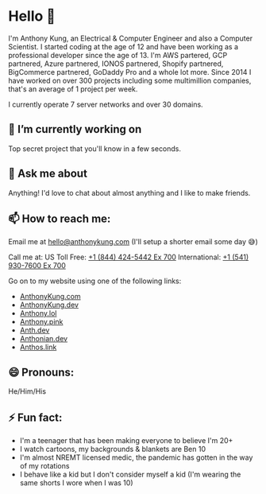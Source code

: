 # Hello 👋

I'm Anthony Kung, an Electrical & Computer Engineer and also a Computer Scientist. I started coding at the age of 12 and have been working as a professional developer since the age of 13. I'm AWS partered, GCP partnered, Azure partnered, IONOS partnered, Shopify partnered, BigCommerce partnered, GoDaddy Pro and a whole lot more. Since 2014 I have worked on over 300 projects including some multimillion companies, that's an average of 1 project per week.

I currently operate 7 server networks and over 30 domains.

## 🔭 I’m currently working on

Top secret project that you'll know in a few seconds.

## 💬 Ask me about

Anything! I'd love to chat about almost anything and I like to make friends.

## 📫 How to reach me:

Email me at [hello@anthonykung.com](mailto:hello@anthonykung.com) (I'll setup a shorter email some day 😅)

Call me at:
US Toll Free: [+1 (844) 424-5442 Ex 700](tel:+18444245442,700)
International: [+1 (541) 930-7600 Ex 700](tel:+15419307600,700)

Go on to my website using one of the following links:
- [AnthonyKung.com](https://anthonykung.com)
- [AnthonyKung.dev](https://anthonykung.dev)
- [Anthony.lol](https://anthony.lol)
- [Anthony.pink](https://anthony.pink)
- [Anth.dev](https://anth.dev)
- [Anthonian.dev](https://anthonian.dev)
- [Anthos.link](https://anthos.link)

## 😄 Pronouns:

He/Him/His

## ⚡ Fun fact:

- I'm a teenager that has been making everyone to believe I'm 20+
- I watch cartoons, my backgrounds & blankets are Ben 10
- I'm almost NREMT licensed medic, the pandemic has gotten in the way of my rotations
- I behave like a kid but I don't consider myself a kid (I'm wearing the same shorts I wore when I was 10)

<!--
**Anthonykung/Anthonykung** is a ✨ _special_ ✨ repository because its `README.md` (this file) appears on your GitHub profile.

Here are some ideas to get you started:

- 🔭 I’m currently working on ...
- 🌱 I’m currently learning ...
- 👯 I’m looking to collaborate on ...
- 🤔 I’m looking for help with ...
- 💬 Ask me about ...
- 📫 How to reach me: ...
- 😄 Pronouns: ...
- ⚡ Fun fact: ...
-->

